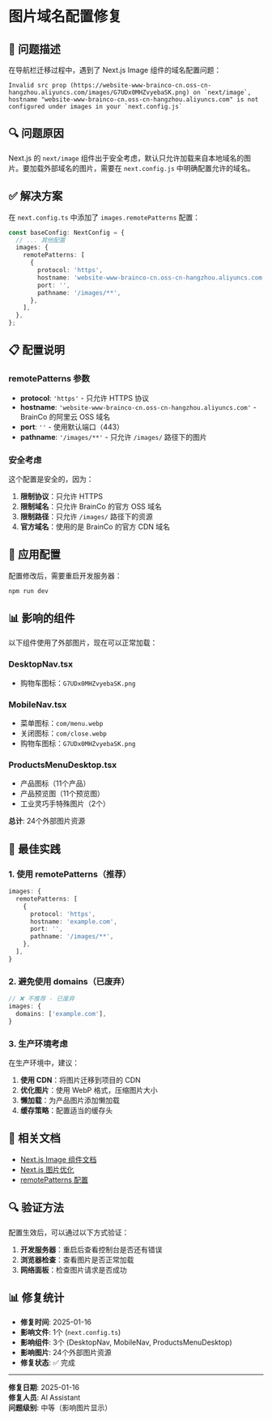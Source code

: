 # 图片域名配置修复

## 🐛 问题描述

在导航栏迁移过程中，遇到了 Next.js Image 组件的域名配置问题：

```
Invalid src prop (https://website-www-brainco-cn.oss-cn-hangzhou.aliyuncs.com/images/G7UDx0MHZvyebaSK.png) on `next/image`, hostname "website-www-brainco-cn.oss-cn-hangzhou.aliyuncs.com" is not configured under images in your `next.config.js`
```

## 🔍 问题原因

Next.js 的 `next/image` 组件出于安全考虑，默认只允许加载来自本地域名的图片。要加载外部域名的图片，需要在 `next.config.js` 中明确配置允许的域名。

## ✅ 解决方案

在 `next.config.ts` 中添加了 `images.remotePatterns` 配置：

```typescript
const baseConfig: NextConfig = {
  // ... 其他配置
  images: {
    remotePatterns: [
      {
        protocol: 'https',
        hostname: 'website-www-brainco-cn.oss-cn-hangzhou.aliyuncs.com',
        port: '',
        pathname: '/images/**',
      },
    ],
  },
};
```

## 📋 配置说明

### remotePatterns 参数

- **protocol**: `'https'` - 只允许 HTTPS 协议
- **hostname**: `'website-www-brainco-cn.oss-cn-hangzhou.aliyuncs.com'` - BrainCo 的阿里云 OSS 域名
- **port**: `''` - 使用默认端口（443）
- **pathname**: `'/images/**'` - 只允许 `/images/` 路径下的图片

### 安全考虑

这个配置是安全的，因为：

1. **限制协议**：只允许 HTTPS
2. **限制域名**：只允许 BrainCo 的官方 OSS 域名
3. **限制路径**：只允许 `/images/` 路径下的资源
4. **官方域名**：使用的是 BrainCo 的官方 CDN 域名

## 🔄 应用配置

配置修改后，需要重启开发服务器：

```bash
npm run dev
```

## 📊 影响的组件

以下组件使用了外部图片，现在可以正常加载：

### DesktopNav.tsx
- 购物车图标：`G7UDx0MHZvyebaSK.png`

### MobileNav.tsx
- 菜单图标：`com/menu.webp`
- 关闭图标：`com/close.webp`
- 购物车图标：`G7UDx0MHZvyebaSK.png`

### ProductsMenuDesktop.tsx
- 产品图标（11个产品）
- 产品预览图（11个预览图）
- 工业灵巧手特殊图片（2个）

**总计**: 24个外部图片资源

## 🎯 最佳实践

### 1. 使用 remotePatterns（推荐）

```typescript
images: {
  remotePatterns: [
    {
      protocol: 'https',
      hostname: 'example.com',
      port: '',
      pathname: '/images/**',
    },
  ],
}
```

### 2. 避免使用 domains（已废弃）

```typescript
// ❌ 不推荐 - 已废弃
images: {
  domains: ['example.com'],
}
```

### 3. 生产环境考虑

在生产环境中，建议：

1. **使用 CDN**：将图片迁移到项目的 CDN
2. **优化图片**：使用 WebP 格式，压缩图片大小
3. **懒加载**：为产品图片添加懒加载
4. **缓存策略**：配置适当的缓存头

## 📝 相关文档

- [Next.js Image 组件文档](https://nextjs.org/docs/api-reference/next/image)
- [Next.js 图片优化](https://nextjs.org/docs/basic-features/image-optimization)
- [remotePatterns 配置](https://nextjs.org/docs/api-reference/next/image#remote-patterns)

## 🔍 验证方法

配置生效后，可以通过以下方式验证：

1. **开发服务器**：重启后查看控制台是否还有错误
2. **浏览器检查**：查看图片是否正常加载
3. **网络面板**：检查图片请求是否成功

## 📊 修复统计

- **修复时间**: 2025-01-16
- **影响文件**: 1个 (`next.config.ts`)
- **影响组件**: 3个 (DesktopNav, MobileNav, ProductsMenuDesktop)
- **影响图片**: 24个外部图片资源
- **修复状态**: ✅ 完成

---

**修复日期**: 2025-01-16  
**修复人员**: AI Assistant  
**问题级别**: 中等（影响图片显示）






